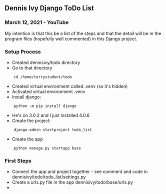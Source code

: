 ##  Dennis Ivy Django ToDo List 
### March 12, 2021 - YouTube

My intention is that this be a list of the steps and that the detail will be in the program files (hopefully well commented) in this Django project. 

### Setup Process

* Created dennisivy/todo directory
* Go to that directory

```
	cd /home/terrystudent/todo
```

* Created virtual environment called .venv (so it's hidden)
* Activated virtual environment .venv
* Install django:

```
	python -m pip install django
```

* He's on 3.0.2 and I just installed 4.0.6
* Create the project:

```
	django-admin startproject todo_list
```

* Create the app

```
	python manage.py startapp base
```

### First Steps

* Connect the app and project together - see comment and code in dennisivy/todo/todo_list/settings.py
* Create a urls.py file in the app dennisivy/todo/base/urls.py
* 
